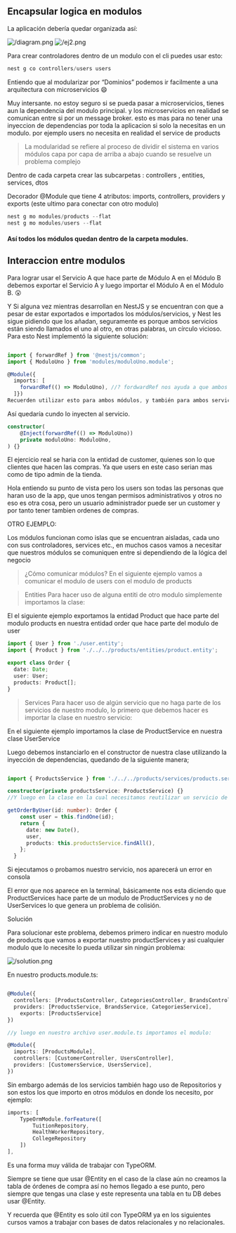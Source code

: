 
## Encapsular logica en modulos

La aplicación debería quedar organizada así:

<img src='./assets/diagram.png' alt='/diagram.png' />

<img src='./assets/ej2.png' alt='/ej2.png' />

Para crear controladores dentro de un modulo con el cli puedes usar esto:

```ts
nest g co controllers/users users
```

Entiendo que al modularizar por “Dominios” podemos ir facilmente a una arquitectura con microservicios 😄


Muy intersante. no estoy seguro si se pueda pasar a microservicios, tienes aun la dependencia del modulo principal. y los microservicios en realidad se comunican entre si por un message broker. esto es mas para no tener una inyeccion de dependencias por toda la aplicacion si solo la necesitas en un modulo. por ejemplo users no necesita en realidad el service de products


> La modularidad se refiere al proceso de dividir el sistema en varios módulos capa por capa de arriba a abajo cuando se resuelve un problema complejo

Dentro de cada carpeta crear las subcarpetas : controllers , entities, services, dtos

Decorador @Module que tiene 4 atributos: imports, controllers, providers y exports (este ultimo para conectar con otro modulo)

```ts
nest g mo modules/products --flat
nest g mo modules/users --flat
```
#### Así todos los módulos quedan dentro de la carpeta modules.

## Interaccion entre modulos

Para lograr usar el Servicio A que hace parte de Módulo A en el Módulo B debemos exportar el Servicio A y luego importar el  Módulo A en el Módulo B. 😮

Y Si alguna vez mientras desarrollan en NestJS y se encuentran con que a pesar de estar exportados e importados los módulos/servicios, y Nest les sigue pidiendo que los añadan, seguramente es porque ambos servicios están siendo llamados el uno al otro, en otras palabras, un círculo vicioso. Para esto Nest implementó la siguiente solución:

```ts

import { forwardRef } from '@nestjs/common';
import { ModuloUno } from 'modules/moduloUno.module';

@Module({
  imports: [
    forwardRef(() => ModuloUno), //? fordwardRef nos ayuda a que ambos servicios sean llamados recíprocamente
  ]})
Recuerden utilizar esto para ambos módulos, y también para ambos servicios.
```

Así quedaría cundo lo inyecten al servicio.

```ts
constructor(
	@Inject(forwardRef(() => ModuloUno))
	private moduloUno: ModuloUno,
) {}
```

El ejercicio real se haria con la entidad de customer, quienes son lo que clientes que hacen las compras. Ya que users en este caso serian mas como de tipo admin de la tienda.

Hola entiendo su punto de vista pero los users son todas las personas que haran uso de la app, que unos tengan permisos administrativos y otros no eso es otra cosa, pero un usuario administrador puede ser un customer y por tanto tener tambien ordenes de compras.


OTRO EJEMPLO:


Los módulos funcionan como islas que se encuentran aisladas, cada uno con sus controladores, services etc., en muchos casos vamos a necesitar que nuestros módulos se comuniquen entre si dependiendo de la lógica del negocio

> ¿Cómo comunicar módulos?
En el siguiente ejemplo vamos a comunicar el modulo de users con el modulo de products

> Entities
Para hacer uso de alguna entiti de otro modulo simplemente importamos la clase:

El el siguiente ejemplo exportamos la entidad Product que hace parte del modulo products en nuestra entidad order que hace parte del modulo de user


```ts
import { User } from './user.entity';
import { Product } from './../../products/entities/product.entity';

export class Order {
  date: Date;
  user: User;
  products: Product[];
}
```

> Services
Para hacer uso de algún servicio que no haga parte de los servicios de nuestro modulo, lo primero que debemos hacer es importar la clase en nuestro servicio:

En el siguiente ejemplo importamos la clase de ProductService en nuestra clase UserService

Luego debemos instanciarlo en el constructor de nuestra clase utilizando la inyección de dependencias, quedando de la siguiente manera;


```ts

import { ProductsService } from './../../products/services/products.service';

constructor(private productsService: ProductsService) {}
//Y luego en la clase en la cual necesitamos reutilizar un servicio de otro modulo lo llamamos:

getOrderByUser(id: number): Order {
    const user = this.findOne(id);
    return {
      date: new Date(),
      user,
      products: this.productsService.findAll(),
    };
  }
```

Si ejecutamos o probamos nuestro servicio, nos aparecerá un error en consola

El error que nos aparece en la terminal, básicamente nos esta diciendo que ProductServices hace parte de un modulo de ProductServices y no de UserServices lo que genera un problema de colisión.

Solución

Para solucionar este problema, debemos primero indicar en nuestro modulo de products que vamos a exportar nuestro productServices y asi cualquier modulo que lo necesite lo pueda utilizar sin ningún problema:

<img src='./assets/solution.png' alt='/solution.png' />

En nuestro products.module.ts:

```ts

@Module({
  controllers: [ProductsController, CategoriesController, BrandsController],
  providers: [ProductsService, BrandsService, CategoriesService],
	exports: [ProductsService]
})

//y luego en nuestro archivo user.module.ts importamos el modulo:

@Module({
  imports: [ProductsModule],
  controllers: [CustomerController, UsersController],
  providers: [CustomersService, UsersService],
})
```

Sin embargo además de los servicios también hago uso de Repositorios y son estos los que importo en otros módulos en donde los necesito, por ejemplo:

```ts
imports: [
	TypeOrmModule.forFeature([
		TuitionRepository,
		HealthWorkerRepository,
		CollegeRepository
	])
],
```
Es una forma muy válida de trabajar con TypeORM.

Siempre se tiene que usar @Entity en el caso de la clase aún no creamos la tabla de órdenes de compra así no hemos llegado a ese punto, pero siempre que tengas una clase y este representa una tabla en tu DB debes usar @Entity.

Y recuerda que @Entity es solo útil con TypeORM ya en los siguientes cursos vamos a trabajar con bases de datos relacionales y no relacionales.


